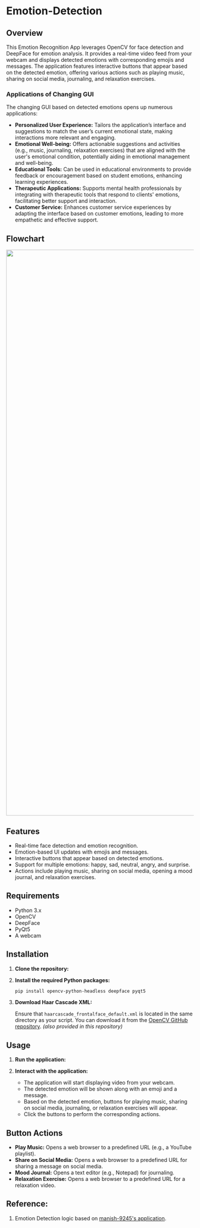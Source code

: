 # Emotion-Detection

## Overview

This Emotion Recognition App leverages OpenCV for face detection and DeepFace for emotion analysis. It provides a real-time video feed from your webcam and displays detected emotions with corresponding emojis and messages. The application features interactive buttons that appear based on the detected emotion, offering various actions such as playing music, sharing on social media, journaling, and relaxation exercises. 

### Applications of Changing GUI

The changing GUI based on detected emotions opens up numerous applications:

- **Personalized User Experience:** Tailors the application’s interface and suggestions to match the user’s current emotional state, making interactions more relevant and engaging.
- **Emotional Well-being:** Offers actionable suggestions and activities (e.g., music, journaling, relaxation exercises) that are aligned with the user's emotional condition, potentially aiding in emotional management and well-being.
- **Educational Tools:** Can be used in educational environments to provide feedback or encouragement based on student emotions, enhancing learning experiences.
- **Therapeutic Applications:** Supports mental health professionals by integrating with therapeutic tools that respond to clients' emotions, facilitating better support and interaction.
- **Customer Service:** Enhances customer service experiences by adapting the interface based on customer emotions, leading to more empathetic and effective support.

## Flowchart
<p align="right">
  <img width="900" height="1521" src=https://github.com/user-attachments/assets/6c227fa0-2241-4446-9e57-0cc0e4efcaaa>
</p>



## Features

- Real-time face detection and emotion recognition.
- Emotion-based UI updates with emojis and messages.
- Interactive buttons that appear based on detected emotions.
- Support for multiple emotions: happy, sad, neutral, angry, and surprise.
- Actions include playing music, sharing on social media, opening a mood journal, and relaxation exercises.

## Requirements

- Python 3.x
- OpenCV
- DeepFace
- PyQt5
- A webcam

## Installation

1. **Clone the repository:**

2. **Install the required Python packages:**

    ```bash
    pip install opencv-python-headless deepface pyqt5
    ```

3. **Download Haar Cascade XML:**

    Ensure that `haarcascade_frontalface_default.xml` is located in the same directory as your script. You can download it from the [OpenCV GitHub repository](https://github.com/opencv/opencv/blob/master/data/haarcascades/haarcascade_frontalface_default.xml). _(also provided in this repository)_

## Usage

1. **Run the application:**

2. **Interact with the application:**

    - The application will start displaying video from your webcam.
    - The detected emotion will be shown along with an emoji and a message.
    - Based on the detected emotion, buttons for playing music, sharing on social media, journaling, or relaxation exercises will appear.
    - Click the buttons to perform the corresponding actions.

## Button Actions

- **Play Music:** Opens a web browser to a predefined URL (e.g., a YouTube playlist).
- **Share on Social Media:** Opens a web browser to a predefined URL for sharing a message on social media.
- **Mood Journal:** Opens a text editor (e.g., Notepad) for journaling.
- **Relaxation Exercise:** Opens a web browser to a predefined URL for a relaxation video.

## Reference: 
1. Emotion Detection logic based on [manish-9245's application](https://github.com/manish-9245/Facial-Emotion-Recognition-using-OpenCV-and-Deepface/blob/main/emotion.py).
